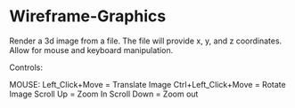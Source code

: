 # Wireframe-Graphics
Render a 3d image from a file. The file will provide x, y, and z coordinates. Allow for mouse and keyboard manipulation.

Controls:

MOUSE:
Left_Click+Move = Translate Image
Ctrl+Left_Click+Move = Rotate Image
Scroll Up = Zoom In
Scroll Down = Zoom out
